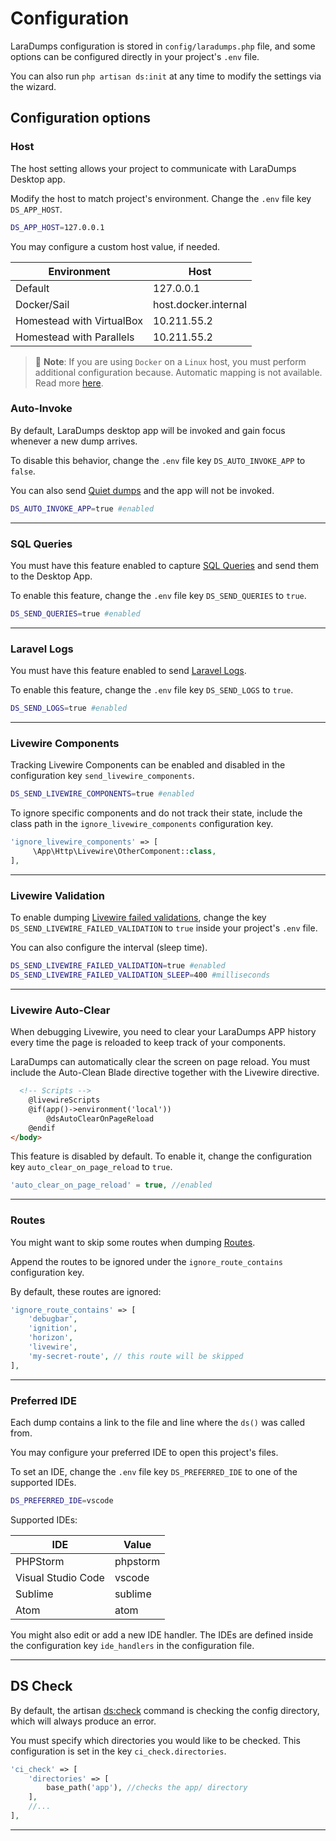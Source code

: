 # Configuration

LaraDumps configuration is stored in `config/laradumps.php` file, and some options can be configured directly in your project's `.env` file.

You can also run `php artisan ds:init` at any time to modify the settings via the wizard.

## Configuration options

### Host

The host setting allows your project to communicate with LaraDumps Desktop app.

Modify the host to match project's environment. Change the `.env` file key `DS_APP_HOST`.

```bash
DS_APP_HOST=127.0.0.1
```

 You may configure a custom host value, if needed.

<style>
    td::before { display: none }
    <!-- @see https://github.com/docsifyjs/docsify/issues/794 -->
</style>

| **Environment**             |  **Host**            |
|-----------------------------|----------------------|
| Default                     | 127.0.0.1            |
| Docker/Sail                 | host.docker.internal |
| Homestead with VirtualBox   | 10.211.55.2          |
| Homestead with Parallels    | 10.211.55.2          |

> 📝 **Note**: If you are using `Docker` on a `Linux` host, you must perform additional configuration because. Automatic mapping is not available. Read more [here](https://github.com/laravel/sail/pull/222).

### Auto-Invoke

By default, LaraDumps desktop app will be invoked and gain focus whenever a new dump arrives.

To disable this behavior, change the `.env` file key `DS_AUTO_INVOKE_APP` to `false`.

You can also send [Quiet dumps](laravel/debug/usage?id=quiet-dump) and the app will not be invoked.

```bash
DS_AUTO_INVOKE_APP=true #enabled
```

---

### SQL Queries

You must have this feature enabled to capture [SQL Queries](laravel/debug/usage?id=sql-queries) and send them to the Desktop App.

To enable this feature, change the `.env` file key `DS_SEND_QUERIES` to `true`.

```bash
DS_SEND_QUERIES=true #enabled
```

---

### Laravel Logs

You must have this feature enabled to send [Laravel Logs](laravel/debug/usage?id=laravel-logs).

To enable this feature, change the `.env` file key `DS_SEND_LOGS` to `true`.

 ```bash
DS_SEND_LOGS=true #enabled
```

---

### Livewire Components

Tracking Livewire Components can be enabled and disabled in the configuration key `send_livewire_components`.

```bash
DS_SEND_LIVEWIRE_COMPONENTS=true #enabled
```

To ignore specific components and do not track their state, include the class path in the `ignore_livewire_components` configuration key.

```php
'ignore_livewire_components' => [    
     \App\Http\Livewire\OtherComponent::class,
],
```

---

### Livewire Validation

To enable dumping [Livewire failed validations](laravel/debug/usage?id=livewire-validation), change the key `DS_SEND_LIVEWIRE_FAILED_VALIDATION` to `true` inside your project's `.env` file.

You can also configure the interval (sleep time).

```bash
DS_SEND_LIVEWIRE_FAILED_VALIDATION=true #enabled
DS_SEND_LIVEWIRE_FAILED_VALIDATION_SLEEP=400 #milliseconds
```

---

### Livewire Auto-Clear

When debugging Livewire, you need to clear your LaraDumps APP history every time the page is reloaded to keep track of your components.

LaraDumps can automatically clear the screen on page reload. You must include the Auto-Clean Blade directive together with the Livewire directive.

```html
  <!-- Scripts -->
    @livewireScripts
    @if(app()->environment('local'))
        @dsAutoClearOnPageReload
    @endif
</body>
```

This feature is disabled by default. To enable it, change the configuration key `auto_clear_on_page_reload` to `true`.

```php
'auto_clear_on_page_reload' = true, //enabled
```

---

### Routes

You might want to skip some routes when dumping [Routes](laravel/debug/usage?id=routes).

Append the routes to be ignored under the `ignore_route_contains` configuration key.

By default, these routes are ignored:

```php
'ignore_route_contains' => [
    'debugbar',
    'ignition',
    'horizon',
    'livewire',
    'my-secret-route', // this route will be skipped
],
```

---

### Preferred IDE

Each dump contains a link to the file and line where the `ds()` was called from.

You may configure your preferred IDE to open this project's files.

To set an IDE, change the `.env` file key `DS_PREFERRED_IDE` to one of the supported IDEs.

```bash
DS_PREFERRED_IDE=vscode
```

Supported IDEs:

<style>
    td::before { display: none }
    <!-- @see https://github.com/docsifyjs/docsify/issues/794 -->
</style>

| **IDE**             |  **Value**  |
|---------------------|-------------|
| PHPStorm            | phpstorm    |
| Visual Studio Code  | vscode      |
| Sublime             | sublime     |
| Atom                | atom        |

You might also edit or add a new IDE handler. The IDEs are defined inside the configuration key `ide_handlers` in the configuration file.

---

## DS Check

By default, the artisan [ds:check](laravel/debug/deploying-to-production) command is checking the config directory, which will always produce an error.

You must specify which directories you would like to be checked. This configuration is set in the key `ci_check.directories`.

```php
'ci_check' => [
    'directories' => [
        base_path('app'), //checks the app/ directory
    ],
    //...
],
```

---
